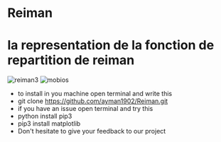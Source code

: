 # Reiman
# la representation de la fonction de repartition de reiman
![reiman3](https://user-images.githubusercontent.com/49163010/111719515-4fac6900-885c-11eb-88d6-7996b4fdee40.png)
![mobios](https://user-images.githubusercontent.com/49163010/111719518-50dd9600-885c-11eb-87fc-8f4e45aec2b5.png)

- to install in you machine open terminal and write this
- git clone https://github.com/ayman1902/Reiman.git
- if you have an issue open terminal and try this
- python install pip3
- pip3 install matplotlib
- Don't hesitate to give your feedback to our project
